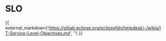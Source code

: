 # SLO


{{ external_markdown('https://gitlab.eclipse.org/eclipsefdn/helpdesk/-/wikis/IT-Service-Level-Objectives.md', '') }}
